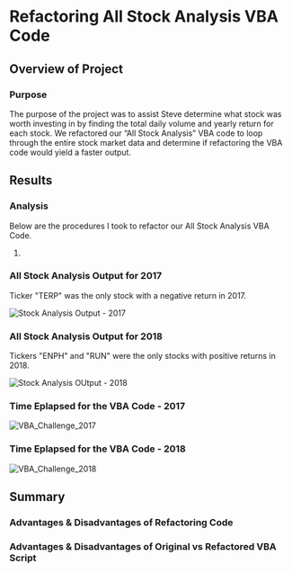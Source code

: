 # Refactoring All Stock Analysis VBA Code

## Overview of Project

### Purpose
The purpose of the project was to assist Steve determine what stock was worth investing in by finding the total daily volume and yearly return for each stock. We refactored our “All Stock Analysis” VBA code to loop through the entire stock market data and determine if refactoring the VBA code would yield a faster output. 

## Results 

### Analysis 
Below are the procedures I took to refactor our All Stock Analysis VBA Code.

1. 

### All Stock Analysis Output for 2017
Ticker "TERP" was the only stock with a negative return in 2017.

![Stock Analysis Output - 2017](https://user-images.githubusercontent.com/91925639/138618321-9fb79d67-7ecb-4601-9deb-2f56e712cbee.png)

### All Stock Analysis Output for 2018
Tickers "ENPH" and "RUN" were the only stocks with positive returns in 2018.

![Stock Analysis OUtput - 2018](https://user-images.githubusercontent.com/91925639/138618377-0b78cf53-1b13-44b3-a49a-62bbafeeec8f.png)

### Time Eplapsed for the VBA Code - 2017
![VBA_Challenge_2017](https://user-images.githubusercontent.com/91925639/138574339-f2825ddb-373e-4961-804b-77c6af0290fd.png)
### Time Eplapsed for the VBA Code - 2018
![VBA_Challenge_2018](https://user-images.githubusercontent.com/91925639/138574353-78502403-48f5-467c-9f0a-04e74dfe5d5f.png)

## Summary

### Advantages & Disadvantages of Refactoring Code 

### Advantages & Disadvantages of Original vs Refactored VBA Script 

